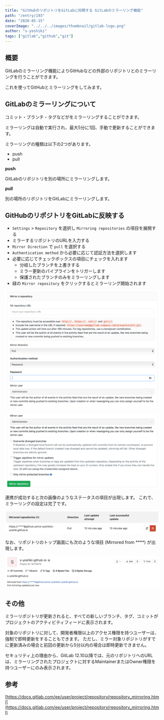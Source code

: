```yaml
---
title: "GitHubのリポジトリをGitLabに同期する GitLabのミラーリング機能"
path: "/entry/193"
date: "2020-05-15"
coverImage: "../../../images/thumbnail/gitlab-logo.png"
author: "s-yoshiki"
tags: ["gitlab","github","git"]
---
```




## 概要

GitLabのミラーリング機能によりGitHubなどの外部のリポジトリとのミラーリングを行うことができます。

これを使ってGitHubとミラーリングをしてみます。

## GitLabのミラーリングについて

コミット・ブランチ・タグなどがをミラーリングすることができます。

ミラーリングは自動で実行され、最大5分に1回、手動で更新することができます。

ミラーリングの種類は以下の2つがあります。

- push
- pull

**push**

GitLabのリポジトリを別の場所にミラーリングします。

**pull**

別の場所のリポジトリをGitLabにミラーリングします。

## GitHubのリポジトリをGitLabに反映する

 - `Settings` > `Repository` を選択し `Mirroring repositories` の項目を展開する
 - ミラーするリポジトリのURLを入力する
 - `Mirror Direction` で `pull` を選択する
 - `Authentication method` から必要に応じて認証方法を選択します
 - 必要に応じてチェックボックスの項目にチェックを入れます
   - 分岐したブランチを上書きする
   - ミラー更新のパイプラインをトリガーします
   - 保護されたブランチのみをミラーリングします
 - 緑の `Mirror repository` をクリックするとミラーリング開始されます

![](2020-05-15-00-38-36.png)

![](2020-05-15-00-38-50.png)

連携が成功すると次の画像のようなステータスの項目が出現します。
これで、ミラーリングの設定は完了です。

![](2020-05-15-00-42-16.png)

なお、リポジトリのトップ画面にも次のような項目 (Mirrored from ****) が出現します。

![](2020-05-15-00-47-04.png)


## その他

ミラーリポジトリが更新されると、すべての新しいブランチ、タグ、コミットがプロジェクトのアクティビティフィードに表示されます。


対象のリポジトリに対して、開発者権限以上のアクセス権限を持つユーザーは、強制で即時更新をすることもできます。
ただし、ミラー対象リポジトリがすでに更新済みの場合と前回の更新から5分以内の場合は即時更新できません。

セキュリティ上の理由から、GitLab 12.10以降では、元のリポジトリへのURLは、ミラーリングされたプロジェクトに対するMaintainerまたはOwner権限を持つユーザーにのみ表示されます。

## 参考

[https://docs.gitlab.com/ee/user/project/repository/repository_mirroring.html](https://docs.gitlab.com/ee/user/project/repository/repository_mirroring.html)



